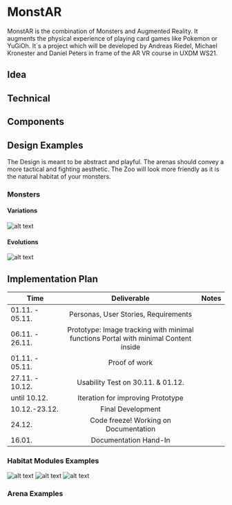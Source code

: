 # MonstAR
MonstAR is the combination of Monsters and Augmented Reality. It augments the physical experience of playing card games like Pokemon or YuGiOh. 
It´s a project which will be developed by Andreas Riedel, Michael Kronester and Daniel Peters in frame of the AR VR course in UXDM WS21.
## Idea

## Technical 

## Components

## Design Examples
The Design is meant to be abstract and playful. The arenas should convey a more tactical and fighting aesthetic. The Zoo will look more friendly as it is the natural habitat of your monsters.

### Monsters 
#### Variations

![alt text](https://assetstorev1-prd-cdn.unity3d.com/package-screenshot/19555c19-4707-4397-b524-4ced3d50d83b.webp "Asset Example for Monsters Variation")

#### Evolutions
![alt text](https://assetstorev1-prd-cdn.unity3d.com/package-screenshot/6af24812-3c8c-4e76-88ff-cf1784858b79.webp "Asset Example for Monsters Evolution")


## Implementation Plan

| Time     | Deliverable          | Notes |
| ------------- |:-------------:| -----:|
| 01.11. - 05.11.     | Personas, User Stories, Requirements  |  |
| 06.11. - 26.11.     | Prototype: Image tracking with minimal functions Portal with minimal Content inside    |    |
| 01.11. - 05.11. |   Proof of work  |     |
|27.11. - 10.12. |Usability Test on 30.11. & 01.12. ||
|until 10.12.|Iteration for improving Prototype||
|10.12.-23.12.|Final Development||
|24.12.|Code freeze! Working on Documentation||
|16.01.|Documentation Hand-In||
 

 
### Habitat Modules Examples
![alt text](https://assetstorev1-prd-cdn.unity3d.com/package-screenshot/b46b9a10-e3b1-455b-af2d-9d13f892053e.webp "Asset Example for Enviromental Modules")
![alt text](https://assetstorev1-prd-cdn.unity3d.com/package-screenshot/7602c1f9-0654-4d4d-ad0f-8973c6730388.webp "Asset Example for Enviromental Modules")
![alt text](https://assetstorev1-prd-cdn.unity3d.com/package-screenshot/3c0cc048-a7c3-4cf5-8c08-ad008c13c11e.webp "Asset Example for Enviromental Modules")


### Arena Examples
